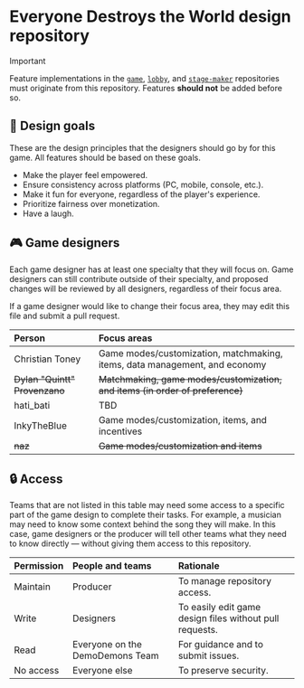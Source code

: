# Everyone Destroys the World design repository
> [!IMPORTANT]
> Feature implementations in the [`game`](https://github.com/EveryoneDestroysTheWorld/game), [`lobby`](https://github.com/EveryoneDestroysTheWorld/lobby), and [`stage-maker`](https://github.com/EveryoneDestroysTheWorld/stage-maker) repositories must originate from this repository. Features **should not** be added before so.

## 🥅 Design goals
These are the design principles that the designers should go by for this game. All features should be based on these goals.
* Make the player feel empowered.
* Ensure consistency across platforms (PC, mobile, console, etc.).
* Make it fun for everyone, regardless of the player's experience.
* Prioritize fairness over monetization.
* Have a laugh.

## 🎮 Game designers
Each game designer has at least one specialty that they will focus on. Game designers can still contribute outside of their specialty, and proposed changes will be reviewed by all designers, regardless of their focus area. 

If a game designer would like to change their focus area, they may edit this file and submit a pull request.
<table>
  <thead>
    <tr>
      <th align="left">Person</th>
      <th align="left">Focus areas</th>
    </tr>
  </thead>
  <tbody>
    <tr>
      <td>Christian Toney</td>
      <td>Game modes/customization, matchmaking, items, data management, and economy</td>
    </tr>
    <tr>
      <td><strike>Dylan "Quintt" Provenzano</strike></td>
      <td><strike>Matchmaking, game modes/customization, and items (in order of preference)</strike></td>
    </tr>
    <tr>
      <td>hati_bati</td>
      <td>TBD</td>
    </tr>
    <tr>
      <td>InkyTheBlue</td>
      <td>Game modes/customization, items, and incentives</td>
    </tr>
    <tr>
      <td><strike>naz</strike></td>
      <td><strike>Game modes/customization and items</strike></td>
    </tr>
  </tbody>
</table>

## 🔒 Access
Teams that are not listed in this table may need some access to a specific part of the game design to complete their tasks. For example, a musician may need to know some context behind the song they will make. In this case, game designers or the producer will tell other teams what they need to know directly — without giving them access to this repository. 
<table>
  <thead>
    <tr>
      <th align="left">Permission</th>
      <th align="left">People and teams</th>
      <th align="left">Rationale</th>
    </tr>
  </thead>
  <tbody>
    <tr>
      <td>Maintain</td>
      <td>Producer</td>
      <td>To manage repository access.</td>
    </tr>
    <tr>
      <td>Write</td>
      <td>Designers</td>
      <td>To easily edit game design files without pull requests.</td>
    </tr>
    <tr>
      <td>Read</td>
      <td>Everyone on the DemoDemons Team</td>
      <td>For guidance and to submit issues.</td>
    </tr>
    <tr>
      <td>No access</td>
      <td>Everyone else</td>
      <td>To preserve security.</td>
    </tr>
  </tbody>
</table>
